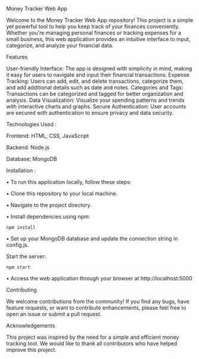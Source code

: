 Money Tracker Web App

Welcome to the Money Tracker Web App repository! This project is a simple yet powerful tool to help you keep track of your finances conveniently. Whether you're managing personal finances or tracking expenses for a small business, this web application provides an intuitive interface to input, categorize, and analyze your financial data.

Features

User-friendly Interface: The app is designed with simplicity in mind, making it easy for users to navigate and input their financial transactions.
Expense Tracking: Users can add, edit, and delete transactions, categorize them, and add additional details such as date and notes.
Categories and Tags: Transactions can be categorized and tagged for better organization and analysis.
Data Visualization: Visualize your spending patterns and trends with interactive charts and graphs.
Secure Authentication: User accounts are secured with authentication to ensure privacy and data security.

Technologies Used :

Frontend: HTML, CSS, JavaScript

Backend: Node.js

Database: MongoDB

Installation :

•	To run this application locally, follow these steps:

•	Clone this repository to your local machine.

•	Navigate to the project directory.

•	Install dependencies using npm:

    npm install

•	Set up your MongoDB database and update the connection string in config.js.

 Start the server:

    npm start

•	Access the web application through your browser at http://localhost:5000


Contributing

We welcome contributions from the community! If you find any bugs, have feature requests, or want to contribute enhancements, please feel free to open an issue or submit a pull request.



Acknowledgements

This project was inspired by the need for a simple and efficient money tracking tool.
We would like to thank all contributors who have helped improve this project.
